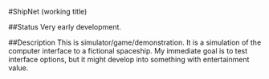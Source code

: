 #ShipNet (working title)

##Status
Very early development.

##Description
This is simulator/game/demonstration.
It is a simulation of the computer interface to a fictional spaceship.
My immediate goal is to test interface options, but it might develop into something with entertainment value.



